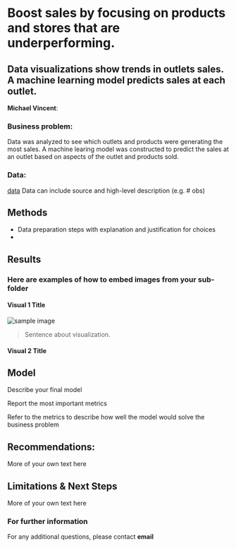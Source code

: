 # Boost sales by focusing on products and stores that are underperforming.
## Data visualizations show trends in outlets sales. A machine learning model predicts sales at each outlet.

**Michael Vincent**: 

### Business problem:

Data was analyzed to see which outlets and products were generating the most sales. A machine learing model was constructed to predict the sales at an outlet based on aspects of the outlet and products sold.


### Data:
[data](https://docs.google.com/spreadsheets/d/e/2PACX-1vRNQ2yuuZKv8cbgh4i4BHnxryjbO8BUviZeIPvva0lIUS23NLolb67KroUgKUOLljhQwxTJZSZrhnyY/pub?output=csv)
Data can include source and high-level description (e.g. # obs)


## Methods
- Data preparation steps with explanation and justification for choices
- 

## Results

### Here are examples of how to embed images from your sub-folder


#### Visual 1 Title
![sample image](project1_sample_image.png)

> Sentence about visualization.

#### Visual 2 Title

## Model

Describe your final model

Report the most important metrics

Refer to the metrics to describe how well the model would solve the business problem

## Recommendations:

More of your own text here


## Limitations & Next Steps

More of your own text here


### For further information


For any additional questions, please contact **email**

